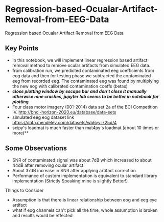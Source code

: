 # Regression-based-Ocualar-Artifact-Removal-from-EEG-Data
Regression based Ocualar Artifact Removal from EEG Data


## Key Points
- In this notebook, we will implement linear regression based artifact removal method to remove ocular artifacts from simulated EEG data. 
- from calibration run, we predicted contaminated eeg coefficients from eog data and then for testing phase we subtracted the contaminated eeg from recorded eeg. The contaminated eeg was found by multiplying the new eog with calibrated contamination coeffs (betas)
- ***close plotting window by escape bar and don't close it manually otherwise mne crashes, jupyter lab seems to be better in notebook for plotting***
- Four class motor imagery (001-2014) data set 2a of the BCI Competition IV. http://bnci-horizon-2020.eu/database/data-sets
- simulated eeg eog dataset link https://data.mendeley.com/datasets/wb6yvr725d/4
- scipy's loadmat is much faster than mat4py's loadmat (about 10 times or more)**


## Some Observations
- SNR of contaminated signal was about 7dB which increased to about 44dB after removing ocular artifact.
- About 37dB increase in SNR after applying artifact correction
- Performance of custom implementation is equivalent to standard library implementation (Strictly Speaking mine is slightly Better!)

Things to Consider
- Assumption is that there is linear relationship between eog and eeg eye artifact
- what if eog channels can't pick all the time, whole assumption is broken and results would be effected
